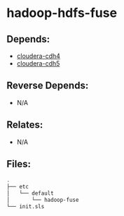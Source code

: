 # hadoop-hdfs-fuse

## Depends:

  -  [cloudera-cdh4](/salt/cloudera-cdh4)
  -  [cloudera-cdh5](/salt/cloudera-cdh5)

## Reverse Depends:

  -  N/A

## Relates:

  -  N/A

## Files:

```bash
.
├── etc
│   └── default
│       └── hadoop-fuse
└── init.sls
```
